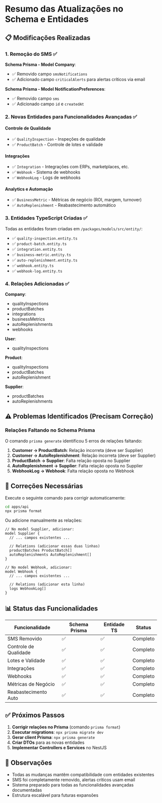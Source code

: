 # Resumo das Atualizações no Schema e Entidades

## 📋 Modificações Realizadas

### 1. **Remoção do SMS** ✅

**Schema Prisma - Model Company**:
- ✅ Removido campo `smsNotifications`
- ✅ Adicionado campo `criticalAlerts` para alertas críticos via email

**Schema Prisma - Model NotificationPreferences**:
- ✅ Removido campo `sms`
- ✅ Adicionado campo `id` e `createdAt`

### 2. **Novas Entidades para Funcionalidades Avançadas** ✅

#### **Controle de Qualidade**
- ✅ `QualityInspection` - Inspeções de qualidade
- ✅ `ProductBatch` - Controle de lotes e validade

#### **Integrações**
- ✅ `Integration` - Integrações com ERPs, marketplaces, etc.
- ✅ `Webhook` - Sistema de webhooks
- ✅ `WebhookLog` - Logs de webhooks

#### **Analytics e Automação**
- ✅ `BusinessMetric` - Métricas de negócio (ROI, margem, turnover)
- ✅ `AutoReplenishment` - Reabastecimento automático

### 3. **Entidades TypeScript Criadas** ✅

Todas as entidades foram criadas em `/packages/models/src/entity/`:
- ✅ `quality-inspection.entity.ts`
- ✅ `product-batch.entity.ts`
- ✅ `integration.entity.ts`
- ✅ `business-metric.entity.ts`
- ✅ `auto-replenishment.entity.ts`
- ✅ `webhook.entity.ts`
- ✅ `webhook-log.entity.ts`

### 4. **Relações Adicionadas** ✅

**Company**:
- qualityInspections
- productBatches
- integrations
- businessMetrics
- autoReplenishments
- webhooks

**User**:
- qualityInspections

**Product**:
- qualityInspections
- productBatches
- autoReplenishment

**Supplier**:
- productBatches
- autoReplenishments

## ⚠️ Problemas Identificados (Precisam Correção)

### **Relações Faltando no Schema Prisma**

O comando `prisma generate` identificou 5 erros de relações faltando:

1. **Customer → ProductBatch**: Relação incorreta (deve ser Supplier)
2. **Customer → AutoReplenishment**: Relação incorreta (deve ser Supplier)
3. **ProductBatch → Supplier**: Falta relação oposta no Supplier
4. **AutoReplenishment → Supplier**: Falta relação oposta no Supplier
5. **WebhookLog → Webhook**: Falta relação oposta no Webhook

## 🔧 Correções Necessárias

Execute o seguinte comando para corrigir automaticamente:
```bash
cd apps/api
npx prisma format
```

Ou adicione manualmente as relações:

```prisma
// No model Supplier, adicionar:
model Supplier {
  // ... campos existentes ...
  
  // Relations (adicionar essas duas linhas)
  productBatches ProductBatch[]
  autoReplenishments AutoReplenishment[]
}

// No model Webhook, adicionar:
model Webhook {
  // ... campos existentes ...
  
  // Relations (adicionar esta linha)
  logs WebhookLog[]
}
```

## 📊 Status das Funcionalidades

| Funcionalidade | Schema Prisma | Entidade TS | Status |
|----------------|---------------|-------------|--------|
| SMS Removido | ✅ | ✅ | Completo |
| Controle de Qualidade | ✅ | ✅ | Completo |
| Lotes e Validade | ✅ | ✅ | Completo |
| Integrações | ✅ | ✅ | Completo |
| Webhooks | ✅ | ✅ | Completo |
| Métricas de Negócio | ✅ | ✅ | Completo |
| Reabastecimento Auto | ✅ | ✅ | Completo |

## ✅ Próximos Passos

1. **Corrigir relações no Prisma** (comando `prisma format`)
2. **Executar migrations**: `npx prisma migrate dev`
3. **Gerar client Prisma**: `npx prisma generate`
4. **Criar DTOs** para as novas entidades
5. **Implementar Controllers e Services** no NestJS

## 📝 Observações

- Todas as mudanças mantêm compatibilidade com entidades existentes
- SMS foi completamente removido, alertas críticos usam email
- Sistema preparado para todas as funcionalidades avançadas documentadas
- Estrutura escalável para futuras expansões

